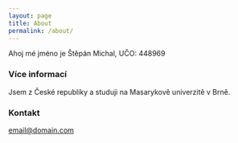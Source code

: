 ```yaml
---
layout: page
title: About
permalink: /about/
---
```


Ahoj mé jméno je Štěpán Michal,
UČO: 448969

### Více informací

Jsem z České republiky a studuji na Masarykově univerzitě v Brně.

### Kontakt

[email@domain.com](mailto:email@domain.com)
